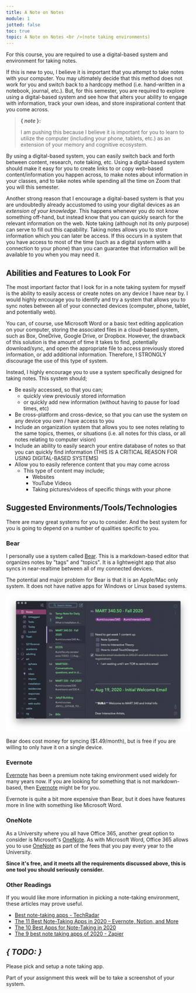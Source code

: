 ```yaml
---
title: A Note on Notes
module: 1
jotted: false
toc: true
topic: A Note on Notes <br />(note taking environments)
---
```


For this course, you are required to use a digital-based system and environment for taking notes.

If this is new to you, I believe it is important that you attempt to take notes with your computer. You may ultimately decide that this method does not work for you and switch back to a hardcopy method (i.e. hand-written in a notebook, journal, etc.). But, for this semester, you are required to explore using a digital-based system and see how that alters your ability to engage with information, track your own ideas, and store inspirational content that you come across.

> **{ _note_ }:**
>
> I am pushing this because I believe it is important for you to learn to utilize the computer (including your phone, tablets, etc.) as an extension of your memory and cognitive ecosystem.

By using a digital-based system, you can easily switch back and forth between content, research, note taking, etc. Using a digital-based system should make it easy for you to create links to or copy web-based content/information you happen across, to make notes about information in your classes, and to take notes while spending all the time on Zoom that you will this semester.

Another strong reason that I encourage a digital-based system is that you are undoubtedly already accustomed to using your digital devices as an _extension of your knowledge_. This happens whenever you do not know something off-hand, but instead know that you can quickly search for the relevant information on the web. Note taking (although not its only purpose) can serve to fill out this capability. Taking notes allows you to store information which you can later be access. If this occurs in a system that you have access to most of the time (such as a digital system with a connection to your phone) than you can guarantee that information will be available to you when you may need it.

## Abilities and Features to Look For

The most important factor that I look for in a note taking system for myself is the ability to easily access or create notes on any device I have near by. I would highly encourage you to identify and try a system that allows you to sync notes between all of your connected devices (computer, phone, tablet, and potentially web).

You can, of course, use Microsoft Word or a basic text editing application on your computer, storing the associated files in a cloud-based system, such as Box, OneDrive, Google Drive, or Dropbox. However, the drawback of this solution is the amount of time it takes to find, potentially download/sync, and open the appropriate file to access previously stored information, or add additional information. Therefore, I STRONGLY discourage the use of this type of system.

Instead, I highly encourage you to use a system specifically designed for taking notes. This system should;

- Be easily accessed, so that you can;
	- quickly view previously stored information
	- or quickly add new information (without having to pause for load times, etc)
- Be cross-platform and cross-device, so that you can use the system on any device you own / have access to you
- Include an organization system that allows you to see notes relating to the same topics, themes, or situations (i.e. all notes for this class, or all notes relating to computer vision)
- Include an ability to easily search your entire database of notes so that you can quickly find information (THIS IS A CRITICAL REASON FOR USING DIGITAL-BASED SYSTEMS)
- Allow you to easily reference content that you may come across
	- This type of content may include;
		- Websites
		- YouTube Videos
		- Taking pictures/videos of specific things with your phone

## Suggested Environments/Tools/Technologies

There are many great systems for you to consider. And the best system for you is going to depend on a number of qualities specific to you.

### Bear

I personally use a system called [Bear](https://bear.app). This is a markdown-based editor that organizes notes by "tags" and "topics". It is a lightweight app that also syncs in near-realtime between all of my connected devices.

The potential and major problem for Bear is that it is an Apple/Mac only system. It does not have native apps for Windows or Linux based systems.

![Bear notes taking app example](../imgs/bear.png "Bear notes taking app example")

Bear does cost money for syncing ($1.49/month), but is free if you are willing to only have it on a single device.

### Evernote

[Evernote](https://evernote.com) has been a premium note taking environment used widely for many years now. If you are looking for something that is not markdown-based, then [Evernote](https://evernote.com) might be for you.

Evernote is quite a bit more expensive than Bear, but it does have features more in line with something like Microsoft Word.

### OneNote

As a University where you all have Office 365, another great option to consider is Microsoft's [OneNote](https://www.microsoft.com/en-us/microsoft-365/onenote/digital-note-taking-app?ms.url=onenotecom&rtc=1). As with Microsoft Word, Office 365 allows you to use [OneNote](https://www.microsoft.com/en-us/microsoft-365/onenote/digital-note-taking-app?ms.url=onenotecom&rtc=1) as part of the fees that you pay every year to the University.

**Since it's free, and it meets all the requirements discussed above, this is one tool you should seriously consider.**

### Other Readings

If you would like more information in picking a note-taking environment, these articles may prove useful.

- [Best note-taking apps - TechRadar](https://www.techradar.com/best/best-note-taking-app)
- [The 11 Best Note-Taking Apps in 2020 – Evernote, Notion, and More](https://collegeinfogeek.com/best-note-taking-apps/)
- [The 10 Best Apps for Note-Taking in 2020](https://www.lifewire.com/best-apps-for-note-taking-4172070)
- [The 9 best note taking apps of 2020 - Zapier](https://zapier.com/blog/best-note-taking-apps/)

## **_{ TODO: }_**

Please pick and setup a note taking app.

Part of your assignment this week will be to take a screenshot of your system.
